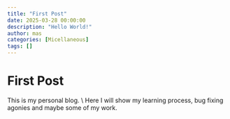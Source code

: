 ```yaml
---
title: "First Post"
date: 2025-03-28 00:00:00
description: "Hello World!"
author: mas
categories: [Micellaneous]
tags: []
---
```

# First Post

This is my personal blog. \\
Here I will show my learning process, bug fixing agonies and maybe some of my work.